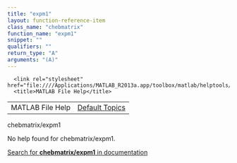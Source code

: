 ```yaml
---
title: "expm1"
layout: function-reference-item
class_name: "chebmatrix"
function_name: "expm1"
snippet: ""
qualifiers: ""
return_type: "A"
arguments: "(A)"
---
```


<html>
   <head>
      <meta http-equiv="Content-Type" content="text/html; charset=utf-8">
   
      <link rel="stylesheet" href="file:////Applications/MATLAB_R2013a.app/toolbox/matlab/helptools/private/helpwin.css">
      <title>MATLAB File Help</title>
   </head>
   <body>
      <!--Single-page help-->
      <table border="0" cellspacing="0" width="100%">
         <tr class="subheader">
            <td class="headertitle">MATLAB File Help</td>
            <td class="subheader-right"><a href="matlab:helpwin">Default Topics</a></td>
         </tr>
      </table>
      <div class="title">chebmatrix/expm1</div>
      <!--No help found-->
      <p>No help found for <span class="helptopic">chebmatrix/expm1</span>.
      </p>
      <p><a href="matlab:docsearch('chebmatrix/expm1')">
            Search for <b>chebmatrix/expm1</b> in documentation
            </a></p>
   </body>
</html>
